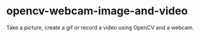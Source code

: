 # opencv-webcam-image-and-video
Take a picture, create a gif or record a video using OpenCV and a webcam.
